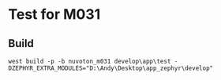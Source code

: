 # Test for M031

## Build
```shell
west build -p -b nuvoton_m031 develop\app\test -DZEPHYR_EXTRA_MODULES="D:\Andy\Desktop\app_zephyr\develop"
```
